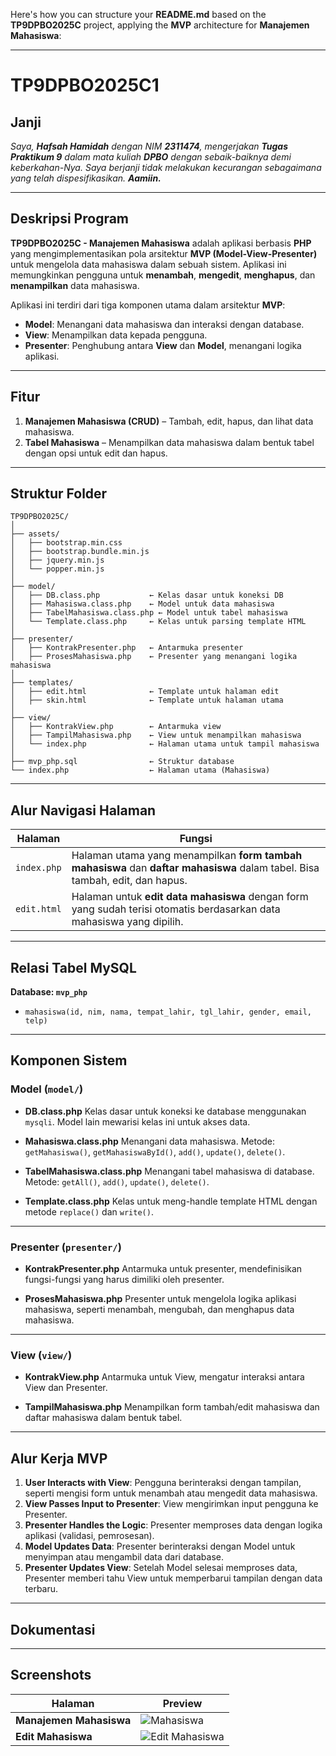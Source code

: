 Here's how you can structure your **README.md** based on the **TP9DPBO2025C** project, applying the **MVP** architecture for **Manajemen Mahasiswa**:

---

# TP9DPBO2025C1

## Janji

*Saya, **Hafsah Hamidah** dengan NIM **2311474**, mengerjakan **Tugas Praktikum 9** dalam mata kuliah **DPBO** dengan sebaik-baiknya demi keberkahan-Nya.
Saya berjanji tidak melakukan kecurangan sebagaimana yang telah dispesifikasikan. **Aamiin.***

---

## Deskripsi Program

**TP9DPBO2025C - Manajemen Mahasiswa** adalah aplikasi berbasis **PHP** yang mengimplementasikan pola arsitektur **MVP (Model-View-Presenter)** untuk mengelola data mahasiswa dalam sebuah sistem. Aplikasi ini memungkinkan pengguna untuk **menambah**, **mengedit**, **menghapus**, dan **menampilkan** data mahasiswa.

Aplikasi ini terdiri dari tiga komponen utama dalam arsitektur **MVP**:

* **Model**: Menangani data mahasiswa dan interaksi dengan database.
* **View**: Menampilkan data kepada pengguna.
* **Presenter**: Penghubung antara **View** dan **Model**, menangani logika aplikasi.

---

## Fitur

1. **Manajemen Mahasiswa (CRUD)** – Tambah, edit, hapus, dan lihat data mahasiswa.
2. **Tabel Mahasiswa** – Menampilkan data mahasiswa dalam bentuk tabel dengan opsi untuk edit dan hapus.

---

## Struktur Folder

```
TP9DPBO2025C/
│
├── assets/
│   ├── bootstrap.min.css
│   ├── bootstrap.bundle.min.js
│   ├── jquery.min.js
│   └── popper.min.js
│
├── model/
│   ├── DB.class.php           ← Kelas dasar untuk koneksi DB
│   ├── Mahasiswa.class.php    ← Model untuk data mahasiswa
│   ├── TabelMahasiswa.class.php ← Model untuk tabel mahasiswa
│   └── Template.class.php     ← Kelas untuk parsing template HTML
│
├── presenter/
│   ├── KontrakPresenter.php   ← Antarmuka presenter
│   ├── ProsesMahasiswa.php    ← Presenter yang menangani logika mahasiswa
│
├── templates/
│   ├── edit.html              ← Template untuk halaman edit
│   ├── skin.html              ← Template untuk halaman utama
│
├── view/
│   ├── KontrakView.php        ← Antarmuka view
│   ├── TampilMahasiswa.php    ← View untuk menampilkan mahasiswa
│   └── index.php              ← Halaman utama untuk tampil mahasiswa
│
├── mvp_php.sql                ← Struktur database
└── index.php                  ← Halaman utama (Mahasiswa)
```

---

## Alur Navigasi Halaman

| Halaman     | Fungsi                                                                                                                       |
| ----------- | ---------------------------------------------------------------------------------------------------------------------------- |
| `index.php` | Halaman utama yang menampilkan **form tambah mahasiswa** dan **daftar mahasiswa** dalam tabel. Bisa tambah, edit, dan hapus. |
| `edit.html` | Halaman untuk **edit data mahasiswa** dengan form yang sudah terisi otomatis berdasarkan data mahasiswa yang dipilih.        |

---

## Relasi Tabel MySQL

**Database: `mvp_php`**

* `mahasiswa(id, nim, nama, tempat_lahir, tgl_lahir, gender, email, telp)`

---

## Komponen Sistem

### Model (`model/`)

* **DB.class.php**
  Kelas dasar untuk koneksi ke database menggunakan `mysqli`. Model lain mewarisi kelas ini untuk akses data.

* **Mahasiswa.class.php**
  Menangani data mahasiswa.
  Metode: `getMahasiswa()`, `getMahasiswaById()`, `add()`, `update()`, `delete()`.

* **TabelMahasiswa.class.php**
  Menangani tabel mahasiswa di database.
  Metode: `getAll()`, `add()`, `update()`, `delete()`.

* **Template.class.php**
  Kelas untuk meng-handle template HTML dengan metode `replace()` dan `write()`.

---

### Presenter (`presenter/`)

* **KontrakPresenter.php**
  Antarmuka untuk presenter, mendefinisikan fungsi-fungsi yang harus dimiliki oleh presenter.

* **ProsesMahasiswa.php**
  Presenter untuk mengelola logika aplikasi mahasiswa, seperti menambah, mengubah, dan menghapus data mahasiswa.

---

### View (`view/`)

* **KontrakView\.php**
  Antarmuka untuk View, mengatur interaksi antara View dan Presenter.

* **TampilMahasiswa.php**
  Menampilkan form tambah/edit mahasiswa dan daftar mahasiswa dalam bentuk tabel.

---

## Alur Kerja MVP

1. **User Interacts with View**: Pengguna berinteraksi dengan tampilan, seperti mengisi form untuk menambah atau mengedit data mahasiswa.
2. **View Passes Input to Presenter**: View mengirimkan input pengguna ke Presenter.
3. **Presenter Handles the Logic**: Presenter memproses data dengan logika aplikasi (validasi, pemrosesan).
4. **Model Updates Data**: Presenter berinteraksi dengan Model untuk menyimpan atau mengambil data dari database.
5. **Presenter Updates View**: Setelah Model selesai memproses data, Presenter memberi tahu View untuk memperbarui tampilan dengan data terbaru.

---

## Dokumentasi


---

## Screenshots

| Halaman                 | Preview                                          |
| ----------------------- | ------------------------------------------------ |
| **Manajemen Mahasiswa** | ![Mahasiswa](Screenshot/ManagementMahasiswa.png) |
| **Edit Mahasiswa**      | ![Edit Mahasiswa](Screenshot/EditMahasiswa.png)  |


